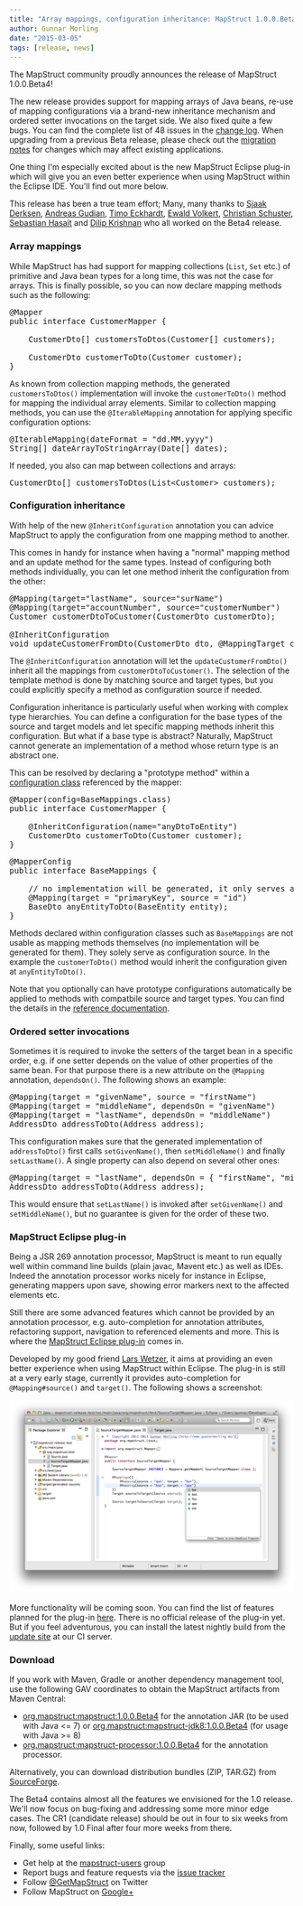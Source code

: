 ```yaml
---
title: "Array mappings, configuration inheritance: MapStruct 1.0.0.Beta4 released"
author: Gunnar Morling
date: "2015-03-05"
tags: [release, news]
---
```


The MapStruct community proudly announces the release of MapStruct 1.0.0.Beta4!

The new release provides support for mapping arrays of Java beans, re-use of mapping configurations via a brand-new inheritance mechanism and ordered setter invocations on the target side. We also fixed quite a few bugs. You can find the complete list of 48 issues in the [change log](https://github.com/mapstruct/mapstruct/issues?q=milestone%3A1.0.0.Beta4). When upgrading from a previous Beta release, please check out the [migration notes](https://github.com/mapstruct/mapstruct/wiki/Migration-notes) for changes which may affect existing applications.

One thing I'm especially excited about is the new MapStruct Eclipse plug-in which will give you an even better experience when using MapStruct within the Eclipse IDE. You'll find out more below.

This release has been a true team effort; Many, many thanks to [Sjaak Derksen](https://github.com/sjaakd/), [Andreas Gudian](https://github.com/agudian), [Timo Eckhardt](https://github.com/timoe), [Ewald Volkert](https://github.com/eforest), [Christian Schuster](https://github.com/chschu), [Sebastian Hasait](https://github.com/shasait) and [Dilip Krishnan](https://github.com/dilipkrish) who all worked on the Beta4 release.

### Array mappings

While MapStruct has had support for mapping collections (`List`, `Set` etc.) of primitive and Java bean types for a long time, this was not the case for arrays. This is finally possible, so you can now declare mapping methods such as the following:

<pre class="prettyprint linenums">
@Mapper
public interface CustomerMapper {

    CustomerDto[] customersToDtos(Customer[] customers);

    CustomerDto customerToDto(Customer customer);
}
</pre>

As known from collection mapping methods, the generated `customersToDtos()` implementation will invoke the `customerToDto()` method for mapping the individual array elements. Similar to collection mapping methods, you can use the `@IterableMapping` annotation for applying specific configuration options:

<pre class="prettyprint linenums">
@IterableMapping(dateFormat = "dd.MM.yyyy")
String[] dateArrayToStringArray(Date[] dates);
</pre>

If needed, you also can map between collections and arrays:

<pre class="prettyprint linenums">
CustomerDto[] customersToDtos(List&lt;Customer&gt; customers);
</pre>

### Configuration inheritance

With help of the new `@InheritConfiguration` annotation you can advice MapStruct to apply the configuration from one mapping method to another.

This comes in handy for instance when having a "normal" mapping method and an update method for the same types. Instead of configuring both methods individually, you can let one method inherit the configuration from the other:

<pre class="prettyprint linenums">
@Mapping(target="lastName", source="surName")
@Mapping(target="accountNumber", source="customerNumber")
Customer customerDtoToCustomer(CustomerDto customerDto);

@InheritConfiguration
void updateCustomerFromDto(CustomerDto dto, @MappingTarget customer);
</pre>

The `@InheritConfiguration` annotation will let the `updateCustomerFromDto()` inherit all the mappings from `customerDtoToCustomer()`. The selection of the template method is done by matching source and target types, but you could explicitly specify a method as configuration source if needed.

Configuration inheritance is particularly useful when working with complex type hierarchies. You can define a configuration for the base types of the source and target models and let specific mapping methods inherit this configuration. But what if a base type is abstract? Naturally, MapStruct cannot generate an implementation of a method whose return type is an abstract one.

This can be resolved by declaring a "prototype method" within a [configuration class](/documentation/#section-shared-config) referenced by the mapper:

<pre class="prettyprint linenums">
@Mapper(config=BaseMappings.class)
public interface CustomerMapper {

    @InheritConfiguration(name="anyDtoToEntity")
    CustomerDto customerToDto(Customer customer);
}
</pre>

<pre class="prettyprint linenums">
@MapperConfig
public interface BaseMappings {

    // no implementation will be generated, it only serves as configuration source
    @Mapping(target = "primaryKey", source = "id")
    BaseDto anyEntityToDto(BaseEntity entity);
}
</pre>

Methods declared within configuration classes such as `BaseMappings` are not usable as mapping methods themselves (no implementation will be generated for them). They solely serve as configuration source. In the example the `customerToDto()` method would inherit the configuration given at `anyEntityToDto()`.

Note that you optionally can have prototype configurations automatically be applied to methods with compatbile source and target types. You can find the details in the [reference documentation](/documentation/#section-inherit-config).

### Ordered setter invocations

Sometimes it is required to invoke the setters of the target bean in a specific order, e.g. if one setter depends on the value of other properties of the same bean. For that purpose there is a new attribute on the `@Mapping` annotation, `dependsOn()`. The following shows an example:

<pre class="prettyprint linenums">
@Mapping(target = "givenName", source = "firstName")
@Mapping(target = "middleName", dependsOn = "givenName")
@Mapping(target = "lastName", dependsOn = "middleName")
AddressDto addressToDto(Address address);
</pre>

This configuration makes sure that the generated implementation of `addressToDto()` first calls `setGivenName()`, then `setMiddleName()` and finally `setLastName()`. A single property can also depend on several other ones:

<pre class="prettyprint linenums">
@Mapping(target = "lastName", dependsOn = { "firstName", "middleName"})
AddressDto addressToDto(Address address);
</pre>

This would ensure that `setLastName()` is invoked after `setGivenName()` and `setMiddleName()`, but no guarantee is given for the order of these two.

### MapStruct Eclipse plug-in

Being a JSR 269 annotation processor, MapStruct is meant to run equally well within command line builds (plain javac, Mavent etc.) as well as IDEs. Indeed the annotation processor works nicely for instance in Eclipse, generating mappers upon save, showing error markers next to the affected elements etc.

Still there are some advanced features which cannot be provided by an annotation processor, e.g. auto-completion for annotation attributes, refactoring support, navigation to referenced elements and more. This is where the [MapStruct Eclipse plug-in](https://github.com/mapstruct/mapstruct-eclipse/) comes in.

Developed by my good friend [Lars Wetzer](https://github.com/larswetzer), it aims at providing an even better experience when using MapStruct within Eclipse. The plug-in is still at a very early stage, currently it provides auto-completion for `@Mapping#source()` and `target()`. The following shows a screenshot:

<div style="text-align:center">
    <img src="/images/mapstruct-eclipse-plugin.png" style="padding-bottom: 3px;"/>
</div>

More functionality will be coming soon. You can find the list of features planned for the plug-in [here](https://github.com/mapstruct/mapstruct-eclipse/issues). There is no official release of the plug-in yet. But if you feel adventurous, you can install the latest nightly build from the [update site](https://mapstruct.ci.cloudbees.com/job/mapstruct-eclipse/lastSuccessfulBuild/artifact/org.mapstruct.eclipse.repository/target/repository/) at our CI server.

### Download

If you work with Maven, Gradle or another dependency management tool, use the following GAV coordinates to obtain the MapStruct artifacts from Maven Central:

* [org.mapstruct:mapstruct:1.0.0.Beta4](http://search.maven.org/#artifactdetails&#124;org.mapstruct&#124;mapstruct&#124;1.0.0.Beta4&#124;jar) for the annotation JAR (to be used with Java <= 7) or [org.mapstruct:mapstruct-jdk8:1.0.0.Beta4](http://search.maven.org/#artifactdetails&#124;org.mapstruct&#124;mapstruct-jdk8&#124;1.0.0.Beta4&#124;jar) (for usage with Java >= 8)
* [org.mapstruct:mapstruct-processor:1.0.0.Beta4](http://search.maven.org/#artifactdetails&#124;org.mapstruct&#124;mapstruct-processor&#124;1.0.0.Beta4&#124;jar) for the annotation processor.

Alternatively, you can download distribution bundles (ZIP, TAR.GZ) from [SourceForge](http://sourceforge.net/projects/mapstruct/files/1.0.0.Beta4/).

The Beta4 contains almost all the features we envisioned for the 1.0 release. We'll now focus on bug-fixing and addressing some more minor edge cases. The CR1 (candidate release) should be out in four to six weeks from now, followed by 1.0 Final after four more weeks from there.

Finally, some useful links:

* Get help at the [mapstruct-users](https://groups.google.com/forum/?fromgroups#!forum/mapstruct-users) group
* Report bugs and feature requests via the [issue tracker](https://github.com/mapstruct/mapstruct/issues)
* Follow [@GetMapStruct](https://twitter.com/GetMapStruct) on Twitter
* Follow MapStruct on [Google+](https://plus.google.com/u/0/118070742567787866481/posts)
